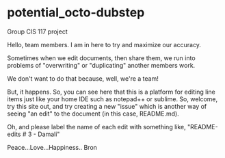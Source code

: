 # potential_octo-dubstep
Group CIS 117 project

Hello, team members. I am in here to try and maximize our accuracy.

Sometimes when we edit documents, then share them, we run into problems of "overwriting" or "duplicating" another members work.

We don't want to do that because, well, we're a team!

But, it happens.  So, you can see here that this is a platform for editing line items just like your home IDE such as notepad++ or sublime.
So, welcome, try this site out, and try creating a new "issue" which is another way of seeing "an edit" to the document (in this case, README.md).

Oh, and please label the name of each edit with something like, "README-edits # 3 - Damali" 

Peace...Love...Happiness.. Bron
